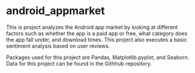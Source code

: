 # android_appmarket
This is project analyzes the Android app market by looking at different factors such as whether the app is a paid app or free, 
what category does the app fall under, and download times. This project also executes a basic sentiment analysis based on user reviews. 

Packages used for this project are Pandas, Matplotlib.pyplot, and Seaborn. Data for this project can be found in the Githhub repository. 
